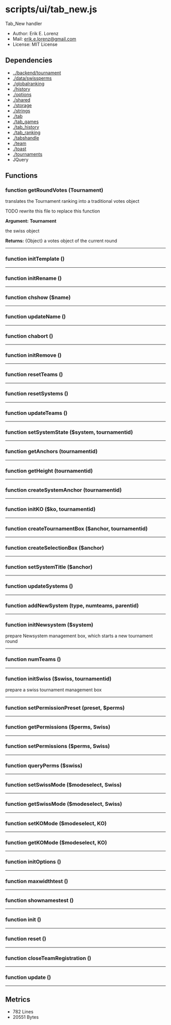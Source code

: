 # scripts/ui/tab_new.js


Tab_New handler
* Author: Erik E. Lorenz 
* Mail: <erik.e.lorenz@gmail.com>
* License: MIT License


## Dependencies

* <a href="../backend/tournament.html">../backend/tournament</a>
* <a href="./data/swissperms.html">./data/swissperms</a>
* <a href="./globalranking.html">./globalranking</a>
* <a href="./history.html">./history</a>
* <a href="./options.html">./options</a>
* <a href="./shared.html">./shared</a>
* <a href="./storage.html">./storage</a>
* <a href="./strings.html">./strings</a>
* <a href="./tab.html">./tab</a>
* <a href="./tab_games.html">./tab_games</a>
* <a href="./tab_history.html">./tab_history</a>
* <a href="./tab_ranking.html">./tab_ranking</a>
* <a href="./tabshandle.html">./tabshandle</a>
* <a href="./team.html">./team</a>
* <a href="./toast.html">./toast</a>
* <a href="./tournaments.html">./tournaments</a>
* JQuery


## Functions

###   function getRoundVotes (Tournament)
translates the Tournament ranking into a traditional votes object

TODO rewrite this file to replace this function

**Argument:** **Tournament**

the swiss object

**Returns:** {Object} a votes object of the current round

---


###   function initTemplate ()

---

###   function initRename ()

---

###     function chshow ($name)

---

###     function updateName ()

---

###     function chabort ()

---

###   function initRemove ()

---

###   function resetTeams ()

---

###   function resetSystems ()

---

###   function updateTeams ()

---

###   function setSystemState ($system, tournamentid)

---

###   function getAnchors (tournamentid)

---

###   function getHeight (tournamentid)

---

###   function createSystemAnchor (tournamentid)

---

###   function initKO ($ko, tournamentid)

---

###   function createTournamentBox ($anchor, tournamentid)

---

###   function createSelectionBox ($anchor)

---

###   function setSystemTitle ($anchor)

---

###   function updateSystems ()

---

###   function addNewSystem (type, numteams, parentid)

---

###   function initNewsystem ($system)
prepare Newsystem management box, which starts a new tournament round

---


###     function numTeams ()

---

###   function initSwiss ($swiss, tournamentid)
prepare a swiss tournament management box

---


###   function setPermissionPreset (preset, $perms)

---

###   function getPermissions ($perms, Swiss)

---

###   function setPermissions ($perms, Swiss)

---

###   function queryPerms ($swiss)

---

###   function setSwissMode ($modeselect, Swiss)

---

###   function getSwissMode ($modeselect, Swiss)

---

###   function setKOMode ($modeselect, KO)

---

###   function getKOMode ($modeselect, KO)

---

###   function initOptions ()

---

###     function maxwidthtest ()

---

###     function shownamestest ()

---

###   function init ()

---

###   function reset ()

---

###   function closeTeamRegistration ()

---

###   function update ()

---

## Metrics

* 782 Lines
* 20551 Bytes

